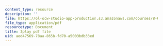 ```yaml
---
content_type: resource
description: ''
file: https://ol-ocw-studio-app-production.s3.amazonaws.com/courses/8-04-quantum-physics-i-spring-2016/aed4756978aa865bfd70a5003bdb33ed_NwPOhzDPHKc.pdf
file_type: application/pdf
resourcetype: Document
title: 3play pdf file
uid: aed47569-78aa-865b-fd70-a5003bdb33ed
---
```

